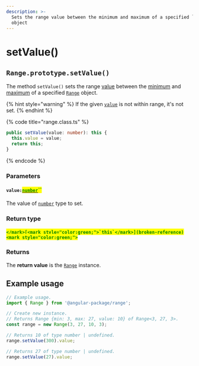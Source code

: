 ```yaml
---
description: >-
  Sets the range value between the minimum and maximum of a specified `Range`
  object
---
```


# setValue()

## `Range.prototype.setValue()`

The method `setValue()` sets the range [value](../accessors/value.md#range.prototype.value) between the [minimum](../properties/min.md#range.prototype.min) and [maximum](../properties/max.md#range.prototype.max) of a specified [`Range`](broken-reference) object.

{% hint style="warning" %}
If the given [`value`](setvalue.md#value-number) is not within range, it's not set.
{% endhint %}

{% code title="range.class.ts" %}
```typescript
public setValue(value: number): this {
  this.value = value;
  return this;
}
```
{% endcode %}

### Parameters

#### `value:`[<mark style="color:green;">`number`</mark>](https://www.typescriptlang.org/docs/handbook/basic-types.html#number)<mark style="color:green;">``</mark>

The value of [`number`](https://developer.mozilla.org/en-US/docs/Web/JavaScript/Reference/Global\_Objects/Number) type to set.

### Return type

#### <mark style="color:green;">``</mark>[<mark style="color:green;">`this`</mark>](broken-reference)<mark style="color:green;">``</mark>

### Returns

The **return value** is the [`Range`](broken-reference) instance.

## Example usage

```typescript
// Example usage.
import { Range } from '@angular-package/range';

// Create new instance.
// Returns Range {min: 3, max: 27, value: 10} of Range<3, 27, 3>.
const range = new Range(3, 27, 10, 3);

// Returns 10 of type number | undefined.
range.setValue(300).value;

// Returns 27 of type number | undefined.
range.setValue(27).value;
```
